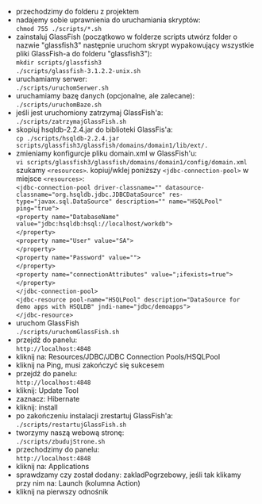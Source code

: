 * przechodzimy do folderu z projektem 
* nadajemy sobie uprawnienia do uruchamiania skryptów:  
	`chmod 755 ./scripts/*.sh` 
* zainstaluj GlassFish (początkowo w folderze scripts utwórz folder o nazwie "glassfish3" następnie uruchom skrypt wypakowujący wszystkie pliki GlassFish-a do folderu "glassfish3"):  
	 `mkdir scripts/glassfish3`  
	`./scripts/glassfish-3.1.2.2-unix.sh`
* uruchamiamy serwer:  
	`./scripts/uruchomSerwer.sh`
* uruchamiamy bazę danych (opcjonalne, ale zalecane):   
	`./scripts/uruchomBaze.sh`
* jeśli jest uruchomiony zatrzymaj GlassFish'a:  
	`./scripts/zatrzymajGlassFish.sh` 
* skopiuj hsqldb-2.2.4.jar do biblioteki GlassFis'a:  
	`cp ./scripts/hsqldb-2.2.4.jar scripts/glassfish3/glassfish/domains/domain1/lib/ext/.`
* zmieniamy konfigurcje pliku domain.xml w GlassFish'u:  
	`vi scripts/glassfish3/glassfish/domains/domain1/config/domain.xml`  
szukamy `<resources>`. kopiuj/wklej poniższy `<jdbc-connection-pool>` w miejsce `<resources>`:  
`<jdbc-connection-pool driver-classname="" datasource-classname="org.hsqldb.jdbc.JDBCDataSource" res-type="javax.sql.DataSource" description="" name="HSQLPool" ping="true">`  
`<property name="DatabaseName" value="jdbc:hsqldb:hsql://localhost/workdb">`  
`</property>`  
`<property name="User" value="SA">`  
`</property>`  
`<property name="Password" value="">`  
`</property>`  
`<property name="connectionAttributes" value=";ifexists=true">`  
`</property>`  
`</jdbc-connection-pool>`  
`<jdbc-resource pool-name="HSQLPool" description="DataSource for demo apps with HSQLDB" jndi-name="jdbc/demoapps">`  
`</jdbc-resource>`
* uruchom GlassFish  
	`./scripts/uruchomGlassFish.sh`
* przejdź do panelu:  
`http://localhost:4848` 
* kliknij na: Resources/JDBC/JDBC Connection Pools/HSQLPool
* kliknij na Ping, musi zakończyć się sukcesem
* przejdź do panelu:  
`http://localhost:4848` 
* kliknij: Update Tool
* zaznacz: Hibernate
* kliknij: install
* po zakończeniu instalacji zrestartuj GlassFish'a:  
	`./scripts/restartujGlassFish.sh`
* tworzymy naszą webową stronę:  
	`./scripts/zbudujStrone.sh`
* przechodzimy do panelu:  
`http://localhost:4848` 
* kliknij na: Applications
* sprawdzamy czy został dodany: zakladPogrzebowy, jeśli tak klikamy przy nim na: Launch (kolumna Action)
* kliknij na pierwszy odnośnik
